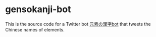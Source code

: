 # gensokanji-bot

This is the source code for a Twitter bot [元素の漢字bot](https://twitter.com/gensokanji_bot) that tweets the Chinese names of elements.
